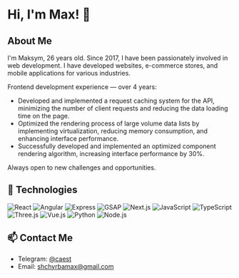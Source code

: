 # Hi, I'm Max! 🎉

## About Me
I'm Maksym, 26 years old. Since 2017, I have been passionately involved in web development. I have developed websites, e-commerce stores, and mobile applications for various industries.

Frontend development experience — over 4 years:
- Developed and implemented a request caching system for the API, minimizing the number of client requests and reducing the data loading time on the page.
- Optimized the rendering process of large volume data lists by implementing virtualization, reducing memory consumption, and enhancing interface performance.
- Successfully developed and implemented an optimized component rendering algorithm, increasing interface performance by 30%.

Always open to new challenges and opportunities.

## 🔧 Technologies
![React](https://img.shields.io/badge/-React-black?style=flat-square&logo=react)
![Angular](https://img.shields.io/badge/-Angular-black?style=flat-square&logo=angular)
![Express](https://img.shields.io/badge/-Express-black?style=flat-square&logo=express)
![GSAP](https://img.shields.io/badge/-GSAP-black?style=flat-square&logo=greensock)
![Next.js](https://img.shields.io/badge/-Next.js-black?style=flat-square&logo=next.js)
![JavaScript](https://img.shields.io/badge/-JavaScript-black?style=flat-square&logo=javascript)
![TypeScript](https://img.shields.io/badge/-TypeScript-black?style=flat-square&logo=typescript)
![Three.js](https://img.shields.io/badge/-Three.js-black?style=flat-square&logo=three.js)
![Vue.js](https://img.shields.io/badge/-Vue.js-black?style=flat-square&logo=vue.js)
![Python](https://img.shields.io/badge/-Python-black?style=flat-square&logo=python)
![Node.js](https://img.shields.io/badge/-Node.js-black?style=flat-square&logo=node.js)

## 📫 Contact Me
- Telegram: [@caest](https://t.me/caest)
- Email: [shchyrbamax@gmail.com](mailto:shchyrbamax@gmail.com)
